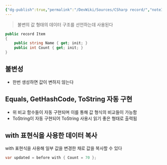 ```yaml
---
{"dg-publish":true,"permalink":"/DevWiki/Sources/CSharp record/","noteIcon":"","created":"2024-10-09T15:51:12.000+09:00","updated":"2025-07-19T22:58:36.954+09:00"}
---
```


> 불변의 값 형태의 데이터 구조를 선언하는데 사용된다

```C#
public record Item
{
    public string Name { get; init; }
    public int Count { get; init; }
}
```

## 불변성
* 한번 생성하면 값이 변하지 않는다
## Equals, GetHashCode, ToString 자동 구현
* 위 비교 함수들이 자동 구현되며 이를 통해 값 형식의 비교들이 가능함
* ToString이 자동 구현되어 ToString 사용시 읽기 좋은 형태로 출력됨

## with 표현식을 사용한 데이터 복사
with 표현식을 사용해 일부 값을 변경한 채로 값을 복사할 수 있다
```C#
var updated = before with { Count = 70 };
```
